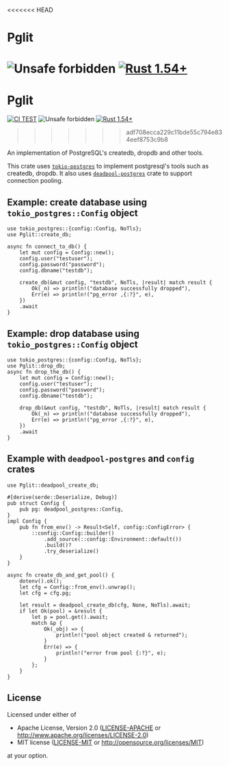 <<<<<<< HEAD
# Pglit

![Unsafe forbidden](https://img.shields.io/badge/unsafe-forbidden-success.svg "Unsafe forbidden") [![Rust 1.54+](https://img.shields.io/badge/rustc-1.54+-lightgray.svg "Rust 1.54+")](https://blog.rust-lang.org/2021/07/29/Rust-1.54.0.html)
=======
# Pglit  

[![CI TEST](https://github.com/YounessBird/pglit-test/actions/workflows/ci.yml/badge.svg)](https://github.com/YounessBird/pglit-test/actions/workflows/ci.yml) ![Unsafe forbidden](https://img.shields.io/badge/unsafe-forbidden-success.svg "Unsafe forbidden") [![Rust 1.54+](https://img.shields.io/badge/rustc-1.54+-lightgray.svg "Rust 1.54+")](https://blog.rust-lang.org/2021/07/29/Rust-1.54.0.html)
>>>>>>> adf708ecca229c11bde55c794e834eef8753c9b8

An implementation of PostgreSQL's createdb, dropdb and other tools.

This crate uses [`tokio-postgres`](https://crates.io/crates/tokio-postgres) to implement postgresql's tools such as createdb, dropdb. It also uses [`deadpool-postgres`](https://crates.io/crates/deadpool-postgres) crate to support connection pooling.

## Example: create database using `tokio_postgres::Config` object

```rust,no_run
use tokio_postgres::{config::Config, NoTls};
use Pglit::create_db;

async fn connect_to_db() {
    let mut config = Config::new();
    config.user("testuser");
    config.password("password");
    config.dbname("testdb");

    create_db(&mut config, "testdb", NoTls, |result| match result {
        Ok(_n) => println!("database successfully dropped"),
        Err(e) => println!("pg_error ,{:?}", e),
    })
    .await
}
```

## Example: drop database using `tokio_postgres::Config` object

```rust,no_run
use tokio_postgres::{config::Config, NoTls};
use Pglit::drop_db;
async fn drop_the_db() {
    let mut config = Config::new();
    config.user("testuser");
    config.password("password");
    config.dbname("testdb");

    drop_db(&mut config, "testdb", NoTls, |result| match result {
        Ok(_n) => println!("database successfully dropped"),
        Err(e) => println!("pg_error ,{:?}", e),
    })
    .await
}
```

## Example with `deadpool-postgres` and `config` crates

```rust,no_run
use Pglit::deadpool_create_db;

#[derive(serde::Deserialize, Debug)]
pub struct Config {
    pub pg: deadpool_postgres::Config,
}
impl Config {
    pub fn from_env() -> Result<Self, config::ConfigError> {
        ::config::Config::builder()
            .add_source(::config::Environment::default())
            .build()?
            .try_deserialize()
    }
}

async fn create_db_and_get_pool() {
    dotenv().ok();
    let cfg = Config::from_env().unwrap();
    let cfg = cfg.pg;

    let result = deadpool_create_db(cfg, None, NoTls).await;
    if let Ok(pool) = &result {
        let p = pool.get().await;
        match &p {
            Ok(_obj) => {
                println!("pool object created & returned");
            }
            Err(e) => {
                println!("error from pool {:?}", e);
            }
        };
    }
}

```

## License

Licensed under either of

- Apache License, Version 2.0 ([LICENSE-APACHE](LICENSE-APACHE) or <http://www.apache.org/licenses/LICENSE-2.0>)
- MIT license ([LICENSE-MIT](LICENSE-MIT) or <http://opensource.org/licenses/MIT>)

at your option.
